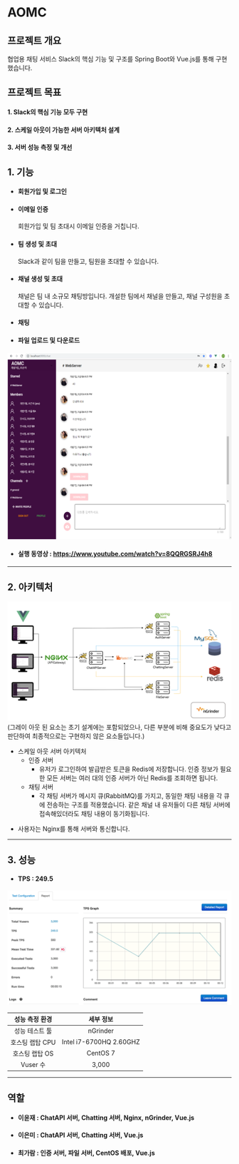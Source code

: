# AOMC

## 프로젝트 개요
협업용 채팅 서비스 Slack의 핵심 기능 및 구조를 Spring Boot와 Vue.js를 통해 구현했습니다.

## 프로젝트 목표
#### 1.   Slack의 핵심 기능 모두 구현
#### 2.   스케일 아웃이 가능한 서버 아키텍처 설계
#### 3.   서버 성능 측정 및 개선 

## 1. 기능
* #### 회원가입 및 로그인 

* #### 이메일 인증
  회원가입 및 팀 초대시 이메일 인증을 거칩니다.

* #### 팀 생성 및 초대
  Slack과 같이 팀을 만들고, 팀원을 초대할 수 있습니다.

* #### 채널 생성 및 초대 
  채널은 팀 내 소규모 채팅방입니다. 개설한 팀에서 채널을 만들고, 채널 구성원을 초대할 수 있습니다.

* #### 채팅

* #### 파일 업로드 및 다운로드

![coop-chatting](https://github.com/AOMC-Coop/AOMC/blob/master/COMMON/chatting.png?raw=true)

* #### 실행 동영상 : https://www.youtube.com/watch?v=8QQRGSRJ4h8

***

## 2. 아키텍처

![Coop](https://github.com/AOMC-Coop/AOMC/blob/master/COMMON/coop-arc.png?raw=true)
(그레이 아웃 된 요소는 초기 설계에는 포함되었으나, 다른 부분에 비해 중요도가 낮다고 판단하여 최종적으로는 구현하지 않은 요소들입니다.)
- 스케일 아웃 서버 아키텍처
  - 인증 서버
    - 유저가 로그인하여 발급받은 토큰을 Redis에 저장합니다. 인증 정보가 필요한 모든 서버는 여러 대의 인증 서버가 아닌 Redis를 조회하면 됩니다.
  - 채팅 서버
    - 각 채팅 서버가 메시지 큐(RabbitMQ)를 가지고, 동일한 채팅 내용을 각 큐에 전송하는 구조를 적용했습니다. 같은 채널 내 유저들이 다른 채팅 서버에 접속해있더라도 채팅 내용이 동기화됩니다.

* 사용자는 Nginx를 통해 서버와 통신합니다.

***

## 3. 성능
* #### TPS : 249.5

![Coop](https://github.com/AOMC-Coop/AOMC/blob/master/COMMON/TPS_1.png)

성능 측정 환경 | 세부 정보 
:---: | :---: |
성능 테스트 툴 | nGrinder
호스팅 랩탑 CPU | Intel i7-6700HQ 2.60GHZ
호스팅 랩탑 OS | CentOS 7
Vuser 수 | 3,000

***

## 역할

* #### 이윤재 : ChatAPI 서버, Chatting 서버, Nginx, nGrinder, Vue.js
* #### 이은미 : ChatAPI 서버, Chatting 서버, Vue.js
* #### 최가람 : 인증 서버, 파일 서버, CentOS 배포, Vue.js
